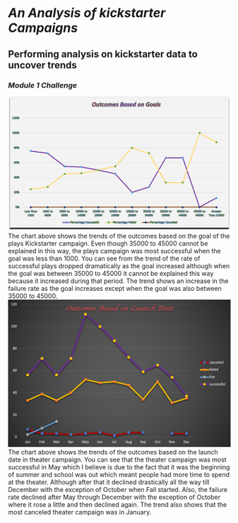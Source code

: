 # *An Analysis of kickstarter Campaigns*
## Performing analysis on kickstarter data to uncover trends
### *Module 1 Challenge*
![Outcomes Based on Goals Chart](https://github.com/soijebor/kickstarter-analysis/blob/master/Analysis%20Project/Outcomes%20Based%20on%20Goals%20Chart.png)
The chart above shows the trends of the outcomes based on the goal of the plays Kickstarter campaign. Even though 35000 to 45000 cannot be explained in this way, the plays campaign was most successful when the goal was less than 1000. You can see from the trend of the rate of successful plays dropped dramatically as the goal increased although when the goal was between 35000 to 45000 it cannot be explained this way because it increased during that period. The trend shows an increase in the failure rate as the goal increases except when the goal was also between 35000 to 45000.
![Outcomes Based on Launch Date](https://github.com/soijebor/kickstarter-analysis/blob/master/Analysis%20Project/Outcomes%20Based%20on%20Launch%20Date.png)
The chart above shows the trends of the outcomes based on the launch date in theater campaign.  You can see that the theater campaign was most successful in May which I believe is due to the fact that it was the beginning of summer and school was out which meant people had more time to spend at the theater. Although after that it declined drastically all the way till December with the exception of October when Fall started. Also, the failure rate declined after May through December with the exception of October where it rose a little and then declined again. The trend also shows that the most canceled theater campaign was in January.
